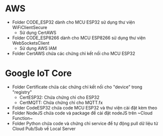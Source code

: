 # AWS
* Folder CODE_ESP32 dành cho MCU ESP32 sử dụng thư viện WiFiClientSecure
  + Sử dụng CertAWS
* Folder CODE_ESP8266 dành cho MCU ESP8266 sử dụng thư viện WebSocketsClient
  + Sử dụng AWS IAM
* Folder CertAWS chứa các chứng chỉ kết nối cho MCU ESP32
# Google IoT Core
* Folder Certificate chứa các chứng chỉ kết nối cho "device" trong "registry"
  + CertESP32: Chứa chứng chỉ cho ESP32
  + CertMQTT: Chứa chứng chỉ cho MQTT.fx
* Folder CodeESP32 chứa code MCU ESP32 và thư viện cài đặt kèm theo
* Folder NodeJS chứa code và package để cài đặt nodeJS trên ~Cloud Function~
* Folder Python chứa code và chứng chỉ service để tự động pull dữ liệu từ Cloud Pub/Sub về Local Server
